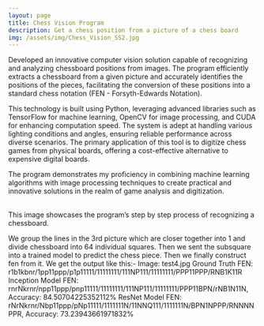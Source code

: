 ```yaml
---
layout: page
title: Chess Vision Program
description: Get a chess position from a picture of a chess board
img: /assets/img/Chess_Vision_SS2.jpg
---
```


Developed an innovative computer vision solution capable of recognizing and analyzing chessboard positions from images. The program efficiently extracts a chessboard from a given picture and accurately identifies the positions of the pieces, facilitating the conversion of these positions into a standard chess notation (FEN - Forsyth-Edwards Notation).

This technology is built using Python, leveraging advanced libraries such as TensorFlow for machine learning, OpenCV for image processing, and CUDA for enhancing computation speed. The system is adept at handling various lighting conditions and angles, ensuring reliable performance across diverse scenarios. The primary application of this tool is to digitize chess games from physical boards, offering a cost-effective alternative to expensive digital boards.

The program demonstrates my proficiency in combining machine learning algorithms with image processing techniques to create practical and innovative solutions in the realm of game analysis and digitization.

<div class="img_row">
    <img class="col one left" src="{{ site.baseurl }}/assets/img/Chess_Vision_SS1.jpg" alt="" title="example image"/>
    <img class="col one left" src="{{ site.baseurl }}/assets/img/Chess_Vision_SS2.jpg" alt="" title="example image"/>
    <img class="col one left" src="{{ site.baseurl }}/assets/img/Chess_Vision_SS3.jpg" alt="" title="example image"/>
    <img class="col one left" src="{{ site.baseurl }}/assets/img/Chess_Vision_SS4.jpg" alt="" title="example image"/>
</div>
<div class="col four caption">
    This image showcases the program’s step by step process of recognizing a chessboard.
</div>

We group the lines in the 3rd picture which are closer together into 1 and divide chessboard into 64 individual squares. Then we sent the subsquare into a trained model to predict the chess piece. Then we finally construct fen from it. We get the output like this:-
Image: test4.jpg
Ground Truth FEN: r1b1kbnr/1pp11ppp/p1p11111/11111111/111NP111/11111111/PPP11PPP/RNB1K11R
Inception Model FEN: rnrNkrnr/npp11ppp/pnp11111/11111111/111NP111/11111111/PPP11BPN/rNB1N11N, Accuracy: 84.50704225352112%
ResNet Model FEN: rNrNkrnr/Nbp11ppp/pNp11111/1111111N/11NNQ111/1111111N/BPN1NPPP/RNNNNPPR, Accuracy: 73.23943661971832%
<br/><br/>
